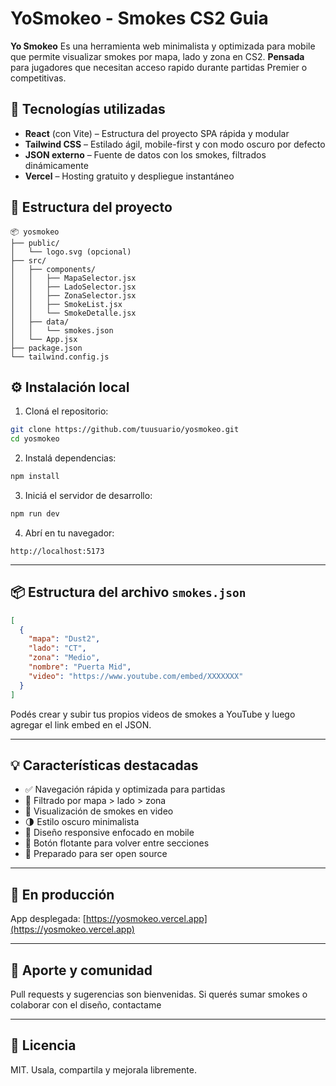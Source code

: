 # YoSmokeo - Smokes CS2 Guia

**Yo Smokeo** Es una herramienta web minimalista y optimizada para mobile que permite visualizar smokes por mapa, lado y zona en CS2. **Pensada** para jugadores que necesitan acceso rapido durante partidas Premier o competitivas. 

## 🔧 Tecnologías utilizadas

- **React** (con Vite) – Estructura del proyecto SPA rápida y modular
- **Tailwind CSS** – Estilado ágil, mobile-first y con modo oscuro por defecto
- **JSON externo** – Fuente de datos con los smokes, filtrados dinámicamente
- **Vercel** – Hosting gratuito y despliegue instantáneo

## 📁 Estructura del proyecto

```
📦 yosmokeo
├── public/
│   └── logo.svg (opcional)
├── src/
│   ├── components/
│   │   ├── MapaSelector.jsx
│   │   ├── LadoSelector.jsx
│   │   ├── ZonaSelector.jsx
│   │   ├── SmokeList.jsx
│   │   └── SmokeDetalle.jsx
│   ├── data/
│   │   └── smokes.json
│   └── App.jsx
├── package.json
└── tailwind.config.js
```
## ⚙️ Instalación local

1. Cloná el repositorio:
```bash
git clone https://github.com/tuusuario/yosmokeo.git
cd yosmokeo
```

2. Instalá dependencias:
```bash
npm install
```

3. Iniciá el servidor de desarrollo:
```bash
npm run dev
```

4. Abrí en tu navegador:
```
http://localhost:5173
```

---

## 📦 Estructura del archivo `smokes.json`

```json
[
  {
    "mapa": "Dust2",
    "lado": "CT",
    "zona": "Medio",
    "nombre": "Puerta Mid",
    "video": "https://www.youtube.com/embed/XXXXXXX"
  }
]
```

Podés crear y subir tus propios videos de smokes a YouTube y luego agregar el link embed en el JSON.

---

## 💡 Características destacadas

- ✅ Navegación rápida y optimizada para partidas
- 🎯 Filtrado por mapa > lado > zona
- 🎥 Visualización de smokes en video
- 🌗 Estilo oscuro minimalista
- 📱 Diseño responsive enfocado en mobile
- 🔁 Botón flotante para volver entre secciones
- 🔐 Preparado para ser open source

---

## 🧪 En producción

App desplegada: [https://yosmokeo.vercel.app](https://yosmokeo.vercel.app)

---

## 🤝 Aporte y comunidad

Pull requests y sugerencias son bienvenidas. Si querés sumar smokes o colaborar con el diseño, contactame 

---

## 🔖 Licencia

MIT. Usala, compartila y mejorala libremente.

